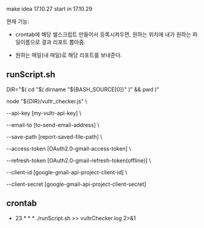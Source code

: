make idea 17.10.27
start in 17.10.29

현재 기능: 

- crontab에 해당 쉘스크립트 만들어서 등록시켜두면, 원하는 위치에 내가 원하는 파일이름으로 결과 리포트 뽑아줌.

- 원하는 매일(내 매일)로 해당 리포트를 보내준다.


## runScript.sh

DIR="$( cd "$( dirname "${BASH_SOURCE[0]}" )" && pwd )"

node "${DIR}/vultr_checker.js" \

--api-key [my-vultr-api-key] \

--email-to [to-send-email-address] \

--save-path [report-saved-file-path] \

--access-token [OAuth2.0-gmail-access-token] \

--refresh-token [OAuth2.0-gmail-refresh-token(offline)] \

--client-id [google-gmail-api-project-client-id] \

--client-secret [google-gmail-api-project-client-secret]


## crontab

* 23 * * * ./runScript.sh >> vultrChecker.log 2>&1
